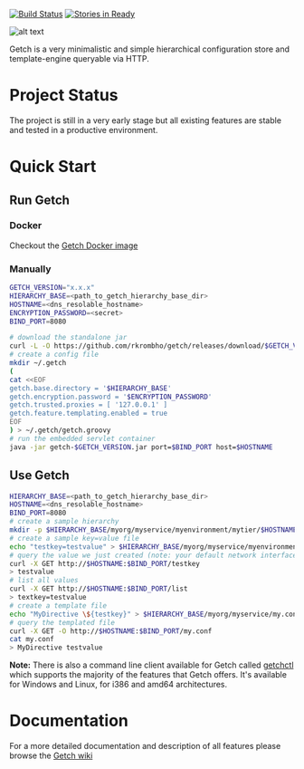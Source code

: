 [![Build Status](https://api.travis-ci.org/rkrombho/getch.png?branch=master)](https://travis-ci.org/rkrombho/getch)
[![Stories in Ready](https://badge.waffle.io/rkrombho/getch.png?label=ready&title=Ready)](https://waffle.io/rkrombho/getch)

![alt text](https://raw.githubusercontent.com/rkrombho/getch/master/logo/getch_logo.png "Getch")

Getch is a very minimalistic and simple hierarchical configuration store and template-engine queryable via HTTP.

Project Status
==============
The project is still in a very early stage but all existing features are stable and tested in a productive environment.

Quick Start
===========
## Run Getch

### Docker
Checkout the [Getch Docker image](https://registry.hub.docker.com/u/rkrombho/getch/)

### Manually
```bash
GETCH_VERSION="x.x.x"
HIERARCHY_BASE=<path_to_getch_hierarchy_base_dir>
HOSTNAME=<dns_resolable_hostname>
ENCRYPTION_PASSWORD=<secret>
BIND_PORT=8080

# download the standalone jar
curl -L -O https://github.com/rkrombho/getch/releases/download/$GETCH_VERSION/getch-$GETCH_VERSION.jar
# create a config file
mkdir ~/.getch
(
cat <<EOF                     
getch.base.directory = '$HIERARCHY_BASE'
getch.encryption.password = '$ENCRYPTION_PASSWORD'
getch.trusted.proxies = [ '127.0.0.1' ]
getch.feature.templating.enabled = true
EOF
) > ~/.getch/getch.groovy
# run the embedded servlet container
java -jar getch-$GETCH_VERSION.jar port=$BIND_PORT host=$HOSTNAME
```

## Use Getch
```bash
HIERARCHY_BASE=<path_to_getch_hierarchy_base_dir>
HOSTNAME=<dns_resolable_hostname>
BIND_PORT=8080
# create a sample hierarchy 
mkdir -p $HIERARCHY_BASE/myorg/myservice/myenvironment/mytier/$HOSTNAME
# create a sample key=value file
echo "testkey=testvalue" > $HIERARCHY_BASE/myorg/myservice/myenvironment/mytier/$HOSTNAME/config.properties
# query the value we just created (note: your default network interface must DNS resolve to $HOSTNAME)
curl -X GET http://$HOSTNAME:$BIND_PORT/testkey
> testvalue
# list all values
curl -X GET http://$HOSTNAME:$BIND_PORT/list
> textkey=testvalue
# create a template file
echo "MyDirective \${testkey}" > $HIERARCHY_BASE/myorg/myservice/my.conf
# query the templated file
curl -X GET -O http://$HOSTNAME:$BIND_PORT/my.conf
cat my.conf
> MyDirective testvalue
``` 

**Note:** There is also a command line client available for Getch called [getchctl](https://github.com/rkrombho/getchctl) which supports the majority of the features that Getch offers. It's available for Windows and Linux, for i386 and amd64 architectures. 


Documentation
=============
For a more detailed documentation and description of all features please browse the [Getch wiki](https://github.com/rkrombho/getch/wiki)
